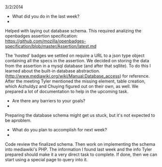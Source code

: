 3/2/2014

- What did you do in the last week?
- 
Helped with laying out database schema. This required analizing the openbadges assertion specification: https://github.com/mozilla/openbadges-specification/blob/master/Assertion/latest.md

The 'hosted' badges we settled on require a URL to a json type object containing all the specs in the assertion. We decided on storing the data from the assertion in a mysql database (and after that sqllite). To do this I learned about the built-in database abstraction. (http://www.mediawiki.org/wiki/Manual:Database_access) for reference. After the meeting  Tyler mentioned the missing element, table creation, which Aizhuldyz and Chuying figured out on their own, as well. We prepared a lot of documentation to help in the upcoming task.

- Are there any barriers to your goals?
- 
Preparing the database schema might get us stuck, but it's not expected to be aproblem.

- What do you plan to accomplish for next week?
- 
Code review the finalized schema. Then work on implementing the schema into mediawiki's PHP. The information I found last week and the info Tyler prepared should make it a very direct task to complete. If done, then we can start using a special page to query into it.
